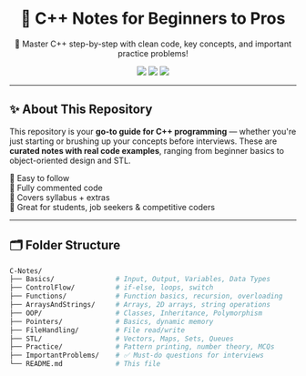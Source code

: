 <h1 align="center">🚀 C++ Notes for Beginners to Pros</h1>

<p align="center">
  🧠 Master C++ step-by-step with clean code, key concepts, and important practice problems!
</p>

<p align="center">
  <a href="https://github.com/aanaGoyal/C-Notes/stargazers"><img src="https://img.shields.io/github/stars/aanaGoyal/C-Notes?color=yellow" /></a>
  <a href="https://github.com/aanaGoyal/C-Notes/network"><img src="https://img.shields.io/github/forks/aanaGoyal/C-Notes?color=blue" /></a>
  <a href="https://github.com/aanaGoyal/C-Notes/issues"><img src="https://img.shields.io/github/issues/aanaGoyal/C-Notes" /></a>
</p>

---

## ✨ About This Repository

This repository is your **go-to guide for C++ programming** — whether you're just starting or brushing up your concepts before interviews. These are **curated notes with real code examples**, ranging from beginner basics to object-oriented design and STL.

🔹 Easy to follow  
🔹 Fully commented code  
🔹 Covers syllabus + extras  
🔹 Great for students, job seekers & competitive coders  

---

## 🗂️ Folder Structure

```bash
C-Notes/
├── Basics/               # Input, Output, Variables, Data Types
├── ControlFlow/          # if-else, loops, switch
├── Functions/            # Function basics, recursion, overloading
├── ArraysAndStrings/     # Arrays, 2D arrays, string operations
├── OOP/                  # Classes, Inheritance, Polymorphism
├── Pointers/             # Basics, dynamic memory
├── FileHandling/         # File read/write
├── STL/                  # Vectors, Maps, Sets, Queues
├── Practice/             # Pattern printing, number theory, MCQs
├── ImportantProblems/    # ✅ Must-do questions for interviews
└── README.md             # This file

